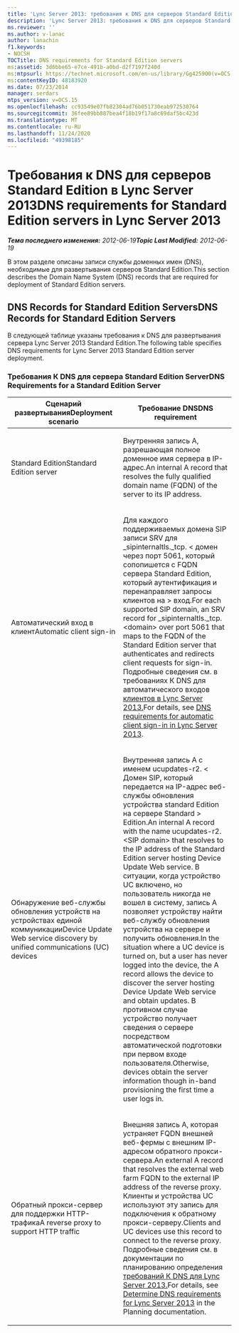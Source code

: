 ```yaml
---
title: 'Lync Server 2013: требования к DNS для серверов Standard Edition'
description: 'Lync Server 2013: требования к DNS для серверов Standard Edition.'
ms.reviewer: ''
ms.author: v-lanac
author: lanachin
f1.keywords:
- NOCSH
TOCTitle: DNS requirements for Standard Edition servers
ms:assetid: 3d6bbe65-e7ce-491b-a0bd-d2f7197f240d
ms:mtpsurl: https://technet.microsoft.com/en-us/library/Gg425900(v=OCS.15)
ms:contentKeyID: 48183920
ms.date: 07/23/2014
manager: serdars
mtps_version: v=OCS.15
ms.openlocfilehash: cc93549e07fb82304ad76b051730eab972530764
ms.sourcegitcommit: 36fee89bb887bea4f18b19f17a8c69daf5bc423d
ms.translationtype: MT
ms.contentlocale: ru-RU
ms.lasthandoff: 11/24/2020
ms.locfileid: "49398185"
---
```

# <a name="dns-requirements-for-standard-edition-servers-in-lync-server-2013"></a><span data-ttu-id="cf6cd-103">Требования к DNS для серверов Standard Edition в Lync Server 2013</span><span class="sxs-lookup"><span data-stu-id="cf6cd-103">DNS requirements for Standard Edition servers in Lync Server 2013</span></span>

<div data-xmlns="http://www.w3.org/1999/xhtml">

<div class="topic" data-xmlns="http://www.w3.org/1999/xhtml" data-msxsl="urn:schemas-microsoft-com:xslt" data-cs="https://msdn.microsoft.com/">

<div data-asp="https://msdn2.microsoft.com/asp">



</div>

<div id="mainSection">

<div id="mainBody"><span data-ttu-id="cf6cd-104">

<span> </span></span><span class="sxs-lookup"><span data-stu-id="cf6cd-104">

<span> </span></span></span>

<span data-ttu-id="cf6cd-105">_**Тема последнего изменения:** 2012-06-19_</span><span class="sxs-lookup"><span data-stu-id="cf6cd-105">_**Topic Last Modified:** 2012-06-19_</span></span>

<span data-ttu-id="cf6cd-106">В этом разделе описаны записи службы доменных имен (DNS), необходимые для развертывания серверов Standard Edition.</span><span class="sxs-lookup"><span data-stu-id="cf6cd-106">This section describes the Domain Name System (DNS) records that are required for deployment of Standard Edition servers.</span></span>

<div>

## <a name="dns-records-for-standard-edition-servers"></a><span data-ttu-id="cf6cd-107">DNS Records for Standard Edition Servers</span><span class="sxs-lookup"><span data-stu-id="cf6cd-107">DNS Records for Standard Edition Servers</span></span>

<span data-ttu-id="cf6cd-108">В следующей таблице указаны требования к DNS для развертывания сервера Lync Server 2013 Standard Edition.</span><span class="sxs-lookup"><span data-stu-id="cf6cd-108">The following table specifies DNS requirements for Lync Server 2013 Standard Edition server deployment.</span></span>

### <a name="dns-requirements-for-a-standard-edition-server"></a><span data-ttu-id="cf6cd-109">Требования К DNS для сервера Standard Edition Server</span><span class="sxs-lookup"><span data-stu-id="cf6cd-109">DNS Requirements for a Standard Edition Server</span></span>

<table>
<colgroup>
<col style="width: 50%" />
<col style="width: 50%" />
</colgroup>
<thead>
<tr class="header">
<th><span data-ttu-id="cf6cd-110">Сценарий развертывания</span><span class="sxs-lookup"><span data-stu-id="cf6cd-110">Deployment scenario</span></span></th>
<th><span data-ttu-id="cf6cd-111">Требование DNS</span><span class="sxs-lookup"><span data-stu-id="cf6cd-111">DNS requirement</span></span></th>
</tr>
</thead>
<tbody>
<tr class="odd">
<td><p><span data-ttu-id="cf6cd-112">Standard Edition</span><span class="sxs-lookup"><span data-stu-id="cf6cd-112">Standard Edition server</span></span></p></td>
<td><p><span data-ttu-id="cf6cd-113">Внутренняя запись A, разрешающая полное доменное имя сервера в IP-адрес.</span><span class="sxs-lookup"><span data-stu-id="cf6cd-113">An internal A record that resolves the fully qualified domain name (FQDN) of the server to its IP address.</span></span></p></td>
</tr>
<tr class="even">
<td><p><span data-ttu-id="cf6cd-114">Автоматический вход в клиент</span><span class="sxs-lookup"><span data-stu-id="cf6cd-114">Automatic client sign-in</span></span></p></td>
<td><p><span data-ttu-id="cf6cd-115">Для каждого поддерживаемых домена SIP записи SRV для _sipinternaltls._tcp. &lt; домен через порт 5061, который сопопишется с FQDN сервера Standard Edition, который аутентификация и перенаправляет запросы клиентов на &gt; вход.</span><span class="sxs-lookup"><span data-stu-id="cf6cd-115">For each supported SIP domain, an SRV record for _sipinternaltls._tcp.&lt;domain&gt; over port 5061 that maps to the FQDN of the Standard Edition server that authenticates and redirects client requests for sign-in.</span></span> <span data-ttu-id="cf6cd-116">Подробные сведения см. в требованиях К DNS для автоматического входов <a href="lync-server-2013-dns-requirements-for-automatic-client-sign-in.md">клиентов в Lync Server 2013.</a></span><span class="sxs-lookup"><span data-stu-id="cf6cd-116">For details, see <a href="lync-server-2013-dns-requirements-for-automatic-client-sign-in.md">DNS requirements for automatic client sign-in in Lync Server 2013</a>.</span></span></p></td>
</tr>
<tr class="odd">
<td><p><span data-ttu-id="cf6cd-117">Обнаружение веб-службы обновления устройств на устройствах единой коммуникации</span><span class="sxs-lookup"><span data-stu-id="cf6cd-117">Device Update Web service discovery by unified communications (UC) devices</span></span></p></td>
<td><p><span data-ttu-id="cf6cd-118">Внутренняя запись A с именем ucupdates-r2. &lt; Домен SIP, который передается на IP-адрес веб-службы обновления устройства standard Edition на сервере Standard &gt; Edition.</span><span class="sxs-lookup"><span data-stu-id="cf6cd-118">An internal A record with the name ucupdates-r2.&lt;SIP domain&gt; that resolves to the IP address of the Standard Edition server hosting Device Update Web service.</span></span> <span data-ttu-id="cf6cd-119">В ситуации, когда устройство UC включено, но пользователь никогда не вошел в систему, запись A позволяет устройству найти веб-службу обновления устройства на сервере и получить обновления.</span><span class="sxs-lookup"><span data-stu-id="cf6cd-119">In the situation where a UC device is turned on, but a user has never logged into the device, the A record allows the device to discover the server hosting Device Update Web service and obtain updates.</span></span> <span data-ttu-id="cf6cd-120">В противном случае устройство получает сведения о сервере посредством автоматической подготовки при первом входе пользователя.</span><span class="sxs-lookup"><span data-stu-id="cf6cd-120">Otherwise, devices obtain the server information though in-band provisioning the first time a user logs in.</span></span></p></td>
</tr>
<tr class="even">
<td><p><span data-ttu-id="cf6cd-121">Обратный прокси-сервер для поддержки HTTP-трафика</span><span class="sxs-lookup"><span data-stu-id="cf6cd-121">A reverse proxy to support HTTP traffic</span></span></p></td>
<td><p><span data-ttu-id="cf6cd-122">Внешняя запись A, которая устраняет FQDN внешней веб-фермы с внешним IP-адресом обратного прокси-сервера.</span><span class="sxs-lookup"><span data-stu-id="cf6cd-122">An external A record that resolves the external web farm FQDN to the external IP address of the reverse proxy.</span></span> <span data-ttu-id="cf6cd-123">Клиенты и устройства UC используют эту запись для подключения к обратному прокси-серверу.</span><span class="sxs-lookup"><span data-stu-id="cf6cd-123">Clients and UC devices use this record to connect to the reverse proxy.</span></span> <span data-ttu-id="cf6cd-124">Подробные сведения см. в документации по планированию определения <a href="lync-server-2013-determine-dns-requirements.md">требований К DNS для Lync Server 2013.</a></span><span class="sxs-lookup"><span data-stu-id="cf6cd-124">For details, see <a href="lync-server-2013-determine-dns-requirements.md">Determine DNS requirements for Lync Server 2013</a> in the Planning documentation.</span></span></p></td>
</tr>
</tbody>
</table><span data-ttu-id="cf6cd-125">


</div>

</div>

<span> </span>

</div>

</div>

</span><span class="sxs-lookup"><span data-stu-id="cf6cd-125">


</div>

</div>

<span> </span>

</div>

</div>

</span></span></div>


